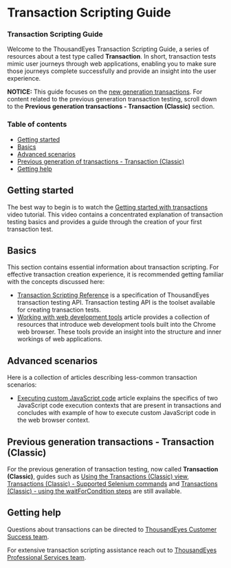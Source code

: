 # Transaction Scripting Guide

### Transaction Scripting Guide

Welcome to the ThousandEyes Transaction Scripting Guide, a series of resources about a test type called **Transaction**. In short, transaction tests mimic user journeys through web applications, enabling you to make sure those journeys complete successfully and provide an insight into the user experience.

**NOTICE:** This guide focuses on the [new generation transactions](https://blog.thousandeyes.com/introducing-internet-aware-synthetic-transaction-monitoring/). For content related to the previous generation transaction testing, scroll down to the **Previous generation transactions - Transaction \(Classic\)** section.

### Table of contents

* [Getting started]()
* [Basics]()
* [Advanced scenarios]()
* [Previous generation of transactions - Transaction \(Classic\)]()
* [Getting help]()

## Getting started

The best way to begin is to watch the [Getting started with transactions](https://success.thousandeyes.com/PublicArticlePage?articleIdParam=kA02R000000UIOMSA4_Getting-started-with-transactions) video tutorial. This video contains a concentrated explanation of transaction testing basics and provides a guide through the creation of your first transaction test.

## Basics

This section contains essential information about transaction scripting. For effective transaction creation experience, it is recommended getting familiar with the concepts discussed here:

* [Transaction Scripting Reference](https://success.thousandeyes.com/PublicArticlePage?articleIdParam=kA02R000000UIORSA4_Transaction-Scripting-Reference) is a specification of ThousandEyes transaction testing API. Transaction testing API is the toolset available for creating transaction tests.
* [Working with web development tools](https://success.thousandeyes.com/PublicArticlePage?articleIdParam=kA044000000UFZACA4_Working-with-web-development-tools) article provides a collection of resources that introduce web development tools built into the Chrome web browser. These tools provide an insight into the structure and inner workings of web applications.

## Advanced scenarios

Here is a collection of articles describing less-common transaction scenarios:

* [Executing custom JavaScript code](https://success.thousandeyes.com/PublicArticlePage?articleIdParam=kA02R000000UIZASA4_Transactions-Executing-custom-JavaScript-code) article explains the specifics of two JavaScript code execution contexts that are present in transactions and concludes with example of how to execute custom JavaScript code in the web browser context.

## Previous generation transactions - Transaction \(Classic\)

For the previous generation of transaction testing, now called **Transaction \(Classic\)**, guides such as [Using the Transactions \(Classic\) view](https://success.thousandeyes.com/PublicArticlePage?articleIdParam=kA0E0000000CmmnKAC_Using-the-Transactions-View),  [Transactions \(Classic\) - Supported Selenium commands](https://success.thousandeyes.com/PublicArticlePage?articleIdParam=kA044000000CnBwCAK_Transactions-supported-Selenium-commands) and [Transactions \(Classic\) - using the waitForCondition steps](https://success.thousandeyes.com/PublicArticlePage?articleIdParam=kA044000000UFeUCAW_Transactions-Using-the-waitForCondition-steps) are still available.

## Getting help

Questions about transactions can be directed to [ThousandEyes Customer Success team](https://success.thousandeyes.com/PublicArticlePage?articleIdParam=kA044000000UGTFCA4_Getting-support-from-ThousandEyes).

For extensive transaction scripting assistance reach out to [ThousandEyes Professional Services team](https://www.thousandeyes.com/resources/professional-services-overview).

